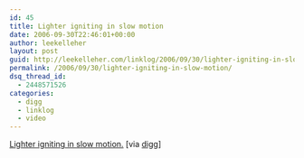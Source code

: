 ```yaml
---
id: 45
title: Lighter igniting in slow motion
date: 2006-09-30T22:46:01+00:00
author: leekelleher
layout: post
guid: http://leekelleher.com/linklog/2006/09/30/lighter-igniting-in-slow-motion/
permalink: /2006/09/30/lighter-igniting-in-slow-motion/
dsq_thread_id:
  - 2448571526
categories:
  - digg
  - linklog
  - video
---
```

[Lighter igniting in slow motion.](http://www.thatvideosite.com/video/3357) [via [digg](http://digg.com/videos_educational/Lighter_igniting_in_slow_motion)]